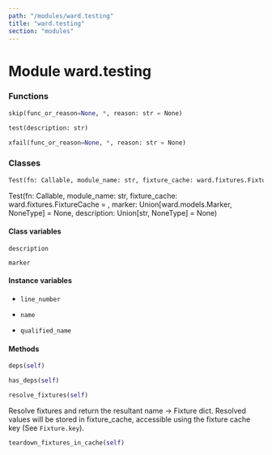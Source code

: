 ```yaml
---
path: "/modules/ward.testing"
title: "ward.testing"
section: "modules"
---
```


Module ward.testing
===================

### Functions

```python
skip(func_or_reason=None, *, reason: str = None)
```

```python
test(description: str)
```

```python
xfail(func_or_reason=None, *, reason: str = None)
```

### Classes

```python
Test(fn: Callable, module_name: str, fixture_cache: ward.fixtures.FixtureCache = <factory>, marker: Union[ward.models.Marker, NoneType] = None, description: Union[str, NoneType] = None)
```
Test(fn: Callable, module_name: str, fixture_cache: ward.fixtures.FixtureCache = <factory>, marker: Union[ward.models.Marker, NoneType] = None, description: Union[str, NoneType] = None)

#### Class variables

`description` 

`marker` 

#### Instance variables

* `line_number` 

* `name` 

* `qualified_name` 

#### Methods

```python
deps(self)
```

```python
has_deps(self)
```

```python
resolve_fixtures(self)
```
Resolve fixtures and return the resultant name -> Fixture dict.
Resolved values will be stored in fixture_cache, accessible
using the fixture cache key (See `Fixture.key`).

```python
teardown_fixtures_in_cache(self)
```